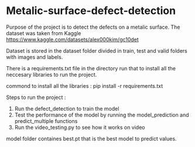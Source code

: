 # Metalic-surface-defect-detection

Purpose of the project is to detect the defects on a metalic surface. The dataset was taken from Kaggle https://www.kaggle.com/datasets/alex000kim/gc10det 

Dataset is stored in the dataset folder divided in train, test and valid folders with images and labels. 

There is a requirements.txt file in the directory run that to install all the neccesary libraries to run the project. 

commond to install all the libraries : pip install -r requirements.txt

Steps to run the project :
1. Run the defect_detection to train the model
2. Test the performance of the model by running the model_prediction and predict_multiple functions
3. Run the video_testing.py to see how it works on video

model folder containes best.pt that is the best model to predict values.